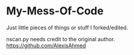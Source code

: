 # My-Mess-Of-Code
Just little pieces of things or stuff I forked/edited.

nscan.py needs credit to the original author.
https://github.com/AlexisAhmed
